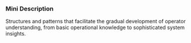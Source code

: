### Mini Description

Structures and patterns that facilitate the gradual development of operator understanding, from basic operational knowledge to sophisticated system insights.
